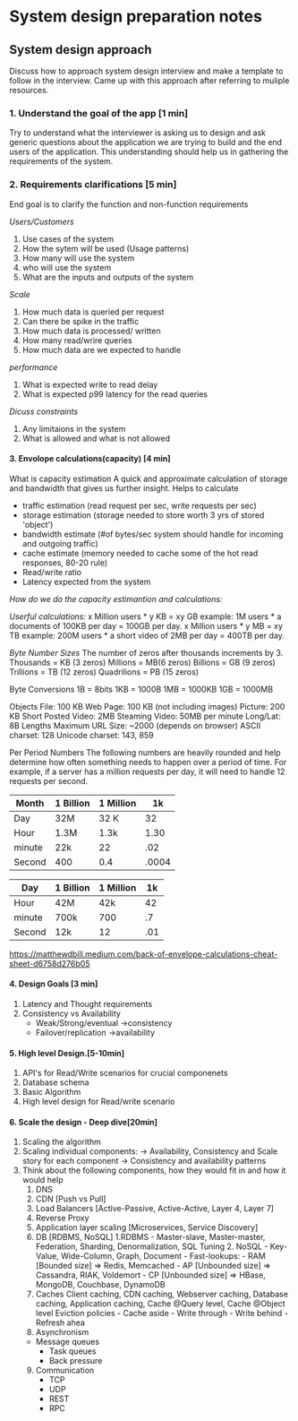 # System design preparation notes

## System design approach

Discuss how to approach system design interview and make a template to follow in the interview. Came up with this approach after referring to muliple resources.

### 1. Understand the goal of the app [1 min]
 Try to understand what the interviewer is asking us to design and ask generic questions about the application we are trying to build and the end users of the application. This understanding should help us in gathering the requirements of the system. 
 
 ### 2. Requirements clarifications [5 min]
 End goal is to clarify the function and non-function requirements

*Users/Customers*
1. Use cases of the system 
2. How the sytem will be used (Usage patterns)
3. How many will use the system
4. who will use the system 
5. What are the inputs and outputs of the system 

*Scale*
1. How much data is queried per request 
2. Can there be spike in the traffic
3. How much data is processed/ written
4. How many read/wrire queries
5. How much data are we expected to handle

*performance*
1. What is expected write to read delay
2. What is expected p99 latency for the read queries

*Dicuss constraints*
1. Any limitaions in the system
2. What is allowed and what is not allowed

#### 3. Envolope calculations(capacity) [4 min]
What is capacity estimation
A quick and approximate calculation of storage and bandwidth that gives us further insight. Helps to calculate
- traffic estimation (read request per sec, write requests per sec)
- storage estimation (storage needed to store worth 3 yrs of stored 'object')
- bandwidth estimate (#of bytes/sec system should handle for incoming and outgoing traffic)
- cache estimate (memory needed to cache some of the hot read responses, 80-20 rule)
- Read/write ratio
- Latency expected from the system

*How do we do the capacity estimantion and calculations:*

*Userful calculations:*
x Million users * y KB = xy GB
example: 1M users * a documents of 100KB per day = 100GB per day.
x Million users * y MB = xy TB
example: 200M users * a short video of 2MB per day = 400TB per day.

*Byte Number Sizes*
The number of zeros after thousands increments by 3.
Thousands = KB (3 zeros)
Millions = MB(6 zeros)
Billions = GB (9 zeros)
Trillions = TB (12 zeros)
Quadrilions = PB (15 zeros)

Byte Conversions
1B = 8bits
1KB = 1000B
1MB = 1000KB
1GB = 1000MB

Objects
File: 100 KB
Web Page: 100 KB (not including images)
Picture: 200 KB
Short Posted Video: 2MB
Steaming Video: 50MB per minute
Long/Lat: 8B
Lengths
Maximum URL Size: ~2000 (depends on browser)
ASCII charset: 128
Unicode charset: 143, 859

Per Period Numbers
The following numbers are heavily rounded and help determine how often something needs to happen over a period of time. For example, if a server has a million requests per day, it will need to handle 12 requests per second.

|Month  | 1 Billion | 1 Million | 1k      |
|-------|-----------|-----------|---------|
|Day    | 32M       | 32 K      |32       |
|Hour   |1.3M       | 1.3k      |1.30     |
|minute |22k        | 22        |.02      |
|Second | 400       | 0.4       |.0004    |

|Day    | 1 Billion | 1 Million | 1k      |
|-------|-----------|-----------|---------|
|Hour   |42M        | 42k       |42       |
|minute |700k       |  700      |.7       |
|Second |12k        | 12        |.01      |

https://matthewdbill.medium.com/back-of-envelope-calculations-cheat-sheet-d6758d276b05


#### 4. Design Goals [3 min]

1. Latency and Thought requirements
2. Consistency vs Availability 
   - Weak/Strong/eventual ->consistency
   - Failover/replication ->availability

#### 5. High level Design.[5-10min]
1. API's for Read/Write scenarios for crucial componenets
2. Database schema
3. Basic Algorithm
4. High level design for Read/write scenario

#### 6. Scale the design - Deep dive[20min]
1.  Scaling the algorithm
2. Scaling individual components: 
	-> Availability, Consistency and Scale story for each component
        -> Consistency and availability patterns
3. Think about the following components, how they would fit in and how it would help
	1. DNS
 	2. CDN [Push vs Pull]
 	3. Load Balancers [Active-Passive, Active-Active, Layer 4, Layer 7]
	4. Reverse Proxy
	5. Application layer scaling [Microservices, Service Discovery]
	6. DB [RDBMS, NoSQL]
		1.RDBMS 
         	- Master-slave, Master-master, Federation, Sharding, Denormalization, SQL Tuning
      		2. NoSQL
         	- Key-Value, Wide-Column, Graph, Document
          	- Fast-lookups:
           	  - RAM  [Bounded size] => Redis, Memcached
           	  - AP [Unbounded size] => Cassandra, RIAK, Voldemort
           	  - CP [Unbounded size] => HBase, MongoDB, Couchbase, DynamoDB
	7. Caches
    		Client caching, CDN caching, Webserver caching, Database caching, Application caching, Cache @Query level, Cache @Object level
     		Eviction policies
      		- Cache aside
      		- Write through
      		- Write behind
      		- Refresh ahea
	8. Asynchronism
	- Message queues
      	- Task queues
      	- Back pressure
 	9. Communication
    	- TCP
    	- UDP
        - REST
    	- RPC

   
